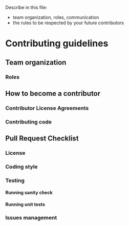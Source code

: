 Describe in this file:

- team organization, roles, communication
- the rules to be respected by your future contributors

# Contributing guidelines

## Team organization

### Roles

## How to become a contributor

### Contributor License Agreements

### Contributing code

## Pull Request Checklist

### License

### Coding style

### Testing

#### Running sanity check

#### Running unit tests

### Issues management